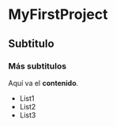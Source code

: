 # MyFirstProject

## Subtitulo

### Más subtitulos

Aquí va el **contenido**.

- List1
- List2
- List3
